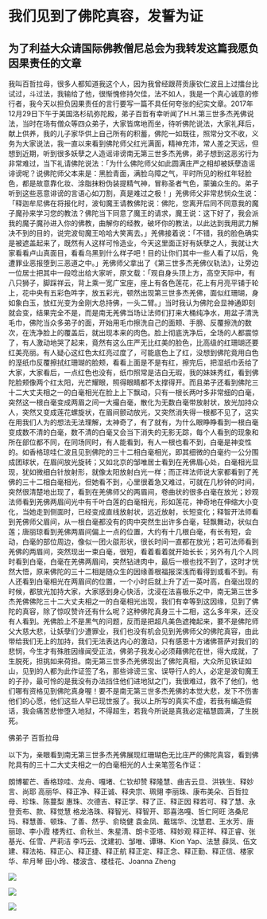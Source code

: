 # 我们见到了佛陀真容，发誓为证

## 为了利益大众请国际佛教僧尼总会为我转发这篇我愿负因果责任的文章

我叫百哲拉母，很多人都知道我这个人，因为我曾经跟蒋贡康钦仁波且上过擂台比试过，斗过法，我输给了他，很惭愧修持欠佳，法不如人，我是一个真心诚意的修行者，我今天以担负因果责任的言行要写一篇不具任何夸张的纪实文章。2017年12月29日下午于美国洛杉矶弥陀殿，弟子百哲有幸听闻了H.H.第三世多杰羌佛说法，当时在场有僧众等四众弟子，大家皆席地而坐，待听佛陀说法，大家礼拜后，献上供养，我的儿子家华供上自己所有的积蓄，佛陀一如既往，照常分文不收，义务为大家说法，我一直以来看到佛陀师父红光满面，精神充沛，常人差之天远，但想到近期，听到很多妖孽之人造谣诽谤南无第三世多杰羌佛，弟子想到这恶劣行为非常难过，当下礼请佛陀说法：「为什么佛陀师父如此圆满庄严之相却被妖孽造谣诽谤呢？说佛陀师父本来是：黑脸青面，满脸乌障之气，平时所见的粉红年轻脸色，都是故意靠化妆、涂脂抹粉伪装提精气神，冒称圣者气色，蒙骗众生的。弟子听到这些恶意诽谤的言语心如刀割，真是难过之极！」羌佛师父非常悲悯众生说：「释迦牟尼佛在将报化时，波旬魔王请教佛陀说：佛陀，您离开后同不同意我的魔子魔孙来学习您的教法？佛陀当下同意了魔王的请求，魔王说：这下好了，我会派我的魔子魔孙进入你的佛教，曲解你的经教，破坏你的教法，以此达到我用武力解决不到的目的，说完波旬魔王哈哈大笑离去。」羌佛接着说：「不错，我的脸色确实是被遮盖起来了，既然有人这样可怜造业，今天这里面正好有妖孽之人，我就让大家看看卢山真面目，看看乌黑到什么样子吧！目的让你们其中一些人看了以后，免遭罪业恶报堕到三恶道之中。」羌佛师父拿出了《第三世多杰羌佛仪轨法》，让旁边一位居士把其中一段唸出给大家听，原文载：「观自身头顶上方，高空天际中，有八只狮子，脚踩祥云，背上乘一宽广宝座，座上有各色莲花，花上有月亮平铺于轮上，花中央有五彩色吽字，放五彩光，顿然出现第三世多杰羌佛，面似红珊瑚，身如象白玉，放红光变为金刚大总持佛，一头二臂。」当时我认为佛陀会显神通即刻就会变，结果完全不是，而是南无羌佛当场让法师们打来大桶纯净水，用盆子清洗毛巾，佛陀当众多弟子的面，开始用毛巾擦洗自己的面颊、手膀、反覆擦洗的数次，在洗净脸上的覆盖后，就出现本来的肉色。脸上彻底洗净后，全场的人都震惊了，有人激动地哭了起来，竟然有这么庄严无比红美的脸色，比高级的红珊瑚还要红美亮丽。有人疑心这红色太红亮过度了，可能底色上了红，没想到佛陀竟用白色的溼纸巾反覆擦拭红珊瑚的脸颊，看看上面是不是有红，擦完后，把湿纸巾丢给了大家，大家看后，一点红色也没有，纸巾照常是洁白无瑕，我的妹妹秀红，看到佛陀脸颊像两个红太阳，光芒耀眼，照得眼睛都不太撑得开。而且弟子还看到佛陀三十二大丈夫相之一的白毫相光在脸上上下飘动，只有一根长两吋多非常细的白毫，突然这一根白毫变成两眉之间一大撮白毫，散化为无数白毫带放射状，放光加持众人，突然又变成莲花螺旋状，在眉间颤动放光，又突然消失得一根都不见了，这实在用我们人为的想法无法理解，太神奇了，有了就有，为什么眼睁睁看到一根白毫变成数不清的白毫，数不清的白毫又会当下消失的无影无踪，每个人看到的现象和所在部位都不同，在同场同时，有人能看到，有人一根也看不到，白毫是神变性的。如香格琼哇仁波且见到佛陀的三十二相白毫相光，即其细微的白毫约一公分围成团球状，在眉间放光旋转；又如北京的邹唯居士看到在羌佛眉心处，白毫相光显现，犹如微细白针放射形，就像太阳放射白光一样；而正祥法师说大家都看到了羌佛的三十二相白毫相光，但她看不到，心里很着急又难过，可就在几秒钟的时间，突然很清楚地出现了，看到在羌佛师父的两眉间，卷曲状的很多白毫在放光；妙观法师看到羌佛两眉间光中有千叶白莲的白毫相光，形如莲花，神奇地在伸缩大小变化，当她走到侧面时，已经变成直线放射状，远近放射，长短变化；释智开法师看到羌佛师父眉间，从一根白毫都没有的肉中突然生出许多白毫，轻飘舞动，状似白莲；唐丽琼看到羌佛两眉间偏上一点的位置，大约有十几根白毫，有长有短，会动，白毫的部位周边，像似一团火燄形状，很长时间一直都在放光；若可法师看到羌佛的两眉间，突然现出一束白毫，很短，看着看着就开始长长；另外有几个人同时看到白毫，白毫在羌佛两眉间，突然钻进肉中，最后一根也找不到了，这时才恍然大悟，原来佛陀的三十二相是随众生的因缘善根福报深浅而看得到或看不到。有人还看到白毫相光在两眉间的位置，一个小时后就上升了近一英吋高，白毫出现的时候，都放光加持大家，大家感到身心快活，沈浸在法喜极乐之中，南无第三世多杰羌佛佛陀三十二大丈夫相之一的白毫相光出现，我们有幸等到这因缘，见到了佛陀的真容，除了惊叹赞许还有什么呢？这种佛陀真身三十二相，这么多年来，还没有人看到。羌佛脸上不是黑气的问题，反而是把超凡美色遮掩起来，要不是佛陀师父大慈大悲，让妖孽们少遭罪业，我们也没有机会见到羌佛师父的佛陀真容，由此带给我们无上的加持，我们无法表达内心的激动，只有感恩十方诸佛菩萨对我们的悲悯，今生才有殊胜因缘闻受正法，佛弟子我发心必须藉佛陀在世，得大成就，了生脱死，担挑如来荷担。南无第三世多杰羌佛现出了佛陀真相，大众所见铁证如山，见到的人都为此作证签了名，那些诽谤三宝、误导行人的人，必定是波旬魔王的子孙，最可怜的是我没有办法挡住他们进地狱之门，我很难过，救不了他们，他们哪有资格见到佛陀真身喔！要不是南无第三世多杰羌佛的本觉大悲，发下不伤害他们的心愿，他们这些人早已现世报了。我以上所写的真实不虚，若我有编造假话，我会痛苦悲惨堕入地狱，不得超生，若我今所说是真我必定福慧圆满，了生脱死。

佛弟子  百哲拉母

以下为，亲眼看到南无第三世多杰羌佛展现红珊瑚色无比庄严的佛陀真容，看到佛陀具有的三十二大丈夫相之一的白毫相光的人士亲笔签名作证：

朗博翟芒、香格琼哇、龙舟、嘎堵、仁钦却赞
释隆慧、曲吉云旦、洪铁生、释妙言、尚耶
高丽华、释正净、释正诚、释央宗、珮翎
李丽珠、康布美朵、百哲拉母、珍珠、陈蔓梨
惠珠、次德吉、释正学、释了正、释正因
释若可、释了慧、永登贡布、款、释觉慧
格龙洛珠、释智光、释智开、耶喜洛嘎、哲仁阿旺
洛桑尼玛、释慧善、顿珠、了善、然乎、俞晓健
袁金凤、戴瑞华、沈慧君、王水芳、唐丽琼、李小霞
楼秀红、俞秋兰、朱星清、朗卡亚塔、释妙观
释正祥、释正睿、张基光、任雪、严莉洁
李巧云、沈建初、邹唯、谭琳、Kion Yap、法慧
薛凤、伍文建、释法祐、释正心、释正捷、释正航
释正定、释正念、释正勤、释正信、楼家华、牟月琴
田小玲、楼波含、楼桂花、Joanna Zheng

![](https://cdn.jsdelivr.net/gh/gxlist/image/%E6%88%91%E4%BB%AC%E8%A7%81%E5%88%B0%E4%BA%86%E4%BD%9B%E9%99%80%E7%9C%9F%E5%AE%B9%E5%8F%91%E8%AA%93%E4%B8%BA%E8%AF%81/202204171353755.jpeg)

![](https://cdn.jsdelivr.net/gh/gxlist/image/%E6%88%91%E4%BB%AC%E8%A7%81%E5%88%B0%E4%BA%86%E4%BD%9B%E9%99%80%E7%9C%9F%E5%AE%B9%E5%8F%91%E8%AA%93%E4%B8%BA%E8%AF%81/202204171353105.png)

![](https://cdn.jsdelivr.net/gh/gxlist/image/%E6%88%91%E4%BB%AC%E8%A7%81%E5%88%B0%E4%BA%86%E4%BD%9B%E9%99%80%E7%9C%9F%E5%AE%B9%E5%8F%91%E8%AA%93%E4%B8%BA%E8%AF%81/202204171354843.png)